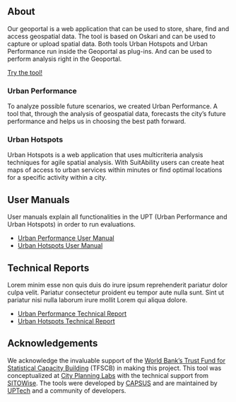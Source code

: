 ## About
Our geoportal is a web application that can be used to store, share, find and access geospatial data. The tool is based on Oskari and can be used to capture or upload spatial data. Both tools Urban Hotspots and Urban Performance run inside the Geoportal as plug-ins. And can be used to perform analysis right in the Geoportal.

[Try the tool!](https://geoportal.up.technology/)

### Urban Performance
To analyze possible future scenarios, we created Urban Performance. A tool that, through the analysis of geospatial data, forecasts the city’s future performance and helps us in choosing the best path forward.

### Urban Hotspots
Urban Hotspots is a web application that uses multicriteria analysis techniques for agile spatial analysis. With SuitAbility users can create heat maps of access to urban services within minutes or find optimal locations for a specific activity within a city.

## User Manuals
User manuals explain all functionalities in the UPT (Urban Performance and Urban Hotspots) in order to run evaluations.

- [Urban Performance User Manual](#)
- [Urban Hotspots User Manual](#)

## Technical Reports
Lorem minim esse non quis duis do irure ipsum reprehenderit pariatur dolor culpa velit. Pariatur consectetur proident eu tempor aute nulla sunt. Sint ut pariatur nisi nulla laborum irure mollit Lorem qui aliqua dolore.
- [Urban Performance Technical Report](#)
- [Urban Hotspots Technical Report](#)

## Acknowledgements
We acknowledge the invaluable support of the [World Bank’s Trust Fund for Statistical Capacity Building](https://worldbank.org/) (TFSCB) in making this project. This tool was conceptualized at [City Planning Labs](https://collaboration.worldbank.org/content/sites/collaboration-for-development/en/groups/city-planning-labs.html) with the technical support from [SITOWise](https://www.sitowise.com/en). The tools were developed by [CAPSUS](http://capsus.mx/) and are maintained by [UPTech](http://up.technology/) and a community of developers.